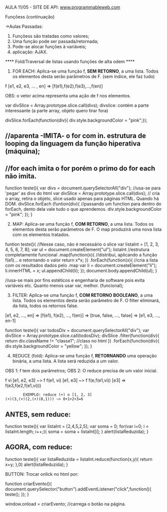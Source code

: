 AULA 11/05 - SITE DE API: www.programmableweb.com

Funçõess (continuação)

->Aulas Passadas:

1. Funçõess são tratadas como valores;
2. Uma função pode ser passada/retornada;
3. Pode-se alocar funções à variáveis;
4. aplicação: AJAX.

**** Fold/Traversal de listas usando funções de alta odem ****

1. FOR EACH: Aplica-se uma função f, <b>SEM RETORNO</b>, a uma lista. Todos os elementos desta serão parâmetros de F. (sem índice, ele faz tudo)

f [e1, e2, e3, ... , en] => [f(e1),f(e2),f(e3),...,f(en)]

OBS: o vetor acima representa uma ação de f nos elementos.

var divSlice = Array.prototype.slice.call(divs);
 divslice: contém a parte interessante (a parte array, objeto quero tirar fora)

divSlice.forEach(function(div){
	div.style.backgroundColor = "pink";});

## //aparenta -IMITA- o for com in. estrutura de looping da linguagem da função hiperativa (máquina);
## //for each imita o for porém o primo do for each não imita.

function teste(){
	var divs = document.querySelectorAll("div"); //usa-se para 'pegar' as divs do html
	var divSlice = Array.prototype.slice.call(divs); // cria o array, retira o objeto, slice usado apenas para páginas HTML. Quando há DOM.
	divSlice.forEach (funtion(div){ //passando um function para dentro do forEach, dento dela vale tudo o que aprendemos.
		div.style.backgroundColor = "pink";
	});
} 

2. MAP: Aplica-se uma função f, <b>COM RETORNO</b>, a uma lista. Todos os elementos desta serão parâmetros de F. O map produzirá uma nova lista com os elementos tratados.

funtion teste(){
 //Nesse caso, não é necessário o slice
 var listaInt = [1, 2, 3, 4, 5, 6, 7, 8];
 var ul = document.createElement("ul"); 
   listaInt //estrutura completamente funcional
        .map(function(x){                                //distribui, aplicando a função f(e1)... e retornando o valor
              return x*x;
     })
    .forEach(function(x){                              //cria a lista com os resultados dados pelo .map
            var li = document.createElement("li");
            li.innerHTML = x;
            ul.appendChild(li);
     });
    document.body.appendChild(ul);
}

//usa-se mais por fins estéticos e engenharia de software pois evita variáveis etc. Quanto menos usar var, melhor. (funcional);

3. FILTER: Aplica-se uma função f, <b>COM RETORNO BOOLEANO</b>, a uma lista. Todos os elementos desta serão parâmetro de F. O filter eliminará, da lista, todos os retornos false.

[e1, e2, ..., en] => [f(e1), f(e2), ..., f(en)] => [true, false, ..., false] => [e1, e3, ..., en-1]

function teste(){
	var todosDiv = document.querySelectorAll("div");
	var divSlice = Array.prototype.slice.call(todosDiv);
	divSlice
		.filter(function(div){
			return div.className != "classe1"; //class no html
		})
		.forEach(function(div){
			div.style.backgroundColor = "yellow";
		});
}

4. REDUCE (fold): Aplica-se uma função f, <b>RETORNANDO</b> uma operação binária, a uma lista. A lista será reduzida a um valor.

OBS 1: f tem dois parâmetros;
OBS 2: O reduce precisa de um valor inicial.

f vi [e1, e2, e3] ~> f f(e1, vi) [e1, e3] ~> f f(e,f(e1,vi)) [e3] => f(e3,f(e2,f(e1,vi)))

            EXEMPLO: reduce (+) o [1, 2, 3]
	(+)(3,(+)(2,(+)(0,1))) ~> 0+1+2+3=6

## ANTES, sem reduce:

function teste(){
	var listaInt = [2,4,5,2,5];
	var soma = 0;
	for(var i=0; i < listaInt.length; i++;){
		soma = soma + listaInt[i];
	}
	alert(listaReduzida);
}

## AGORA, com reduce:
function teste(){
	var listaReduzida = listaInt.reduce(function(x,y){
		return x+y;
	},0)
	alert(listaReduzida);
}

BUTTON: Trocar onlick no html por:

function criarEvento(){
	document.querySelector("button").addEventListener("click",function(){
		teste();
	});
}

window.onload = criarEvento; //carrega o botão na página.
